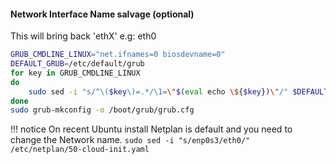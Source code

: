 #### Network Interface Name salvage (optional)

This will bring back 'ethX' e.g: eth0

```bash
GRUB_CMDLINE_LINUX="net.ifnames=0 biosdevname=0"
DEFAULT_GRUB=/etc/default/grub
for key in GRUB_CMDLINE_LINUX
do
    sudo sed -i "s/^\($key\)=.*/\1=\"$(eval echo \${$key})\"/" $DEFAULT_GRUB
done
sudo grub-mkconfig -o /boot/grub/grub.cfg
```

!!! notice
    On recent Ubuntu install Netplan is default and you need to change the Network name.
    ```
    sudo sed -i "s/enp0s3/eth0/" /etc/netplan/50-cloud-init.yaml
    ```
